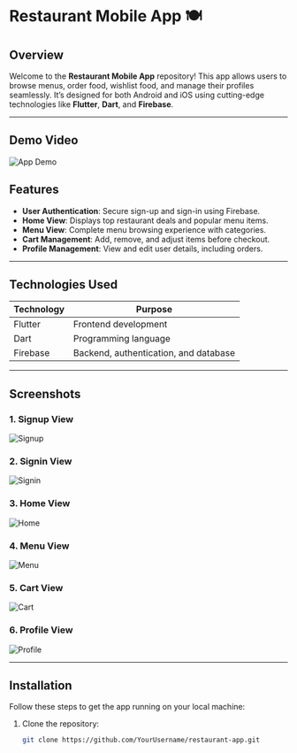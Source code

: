 # Restaurant Mobile App 🍽️

## Overview
Welcome to the **Restaurant Mobile App** repository! This app allows users to browse menus, order food, wishlist food, and manage their profiles seamlessly. It’s designed for both Android and iOS using cutting-edge technologies like **Flutter**, **Dart**, and **Firebase**.

---

## Demo Video
![App Demo](https://drive.google.com/file/d/14gD4IXtNoJVHJ9YnVoHM3VniGpUK30Cf/view?usp=sharing)


## Features

- **User Authentication**: Secure sign-up and sign-in using Firebase.
- **Home View**: Displays top restaurant deals and popular menu items.
- **Menu View**: Complete menu browsing experience with categories.
- **Cart Management**: Add, remove, and adjust items before checkout.
- **Profile Management**: View and edit user details, including orders.

---

## Technologies Used

| Technology  | Purpose                       |
|-------------|-------------------------------|
| Flutter     | Frontend development          |
| Dart        | Programming language          |
| Firebase    | Backend, authentication, and database |

---

## Screenshots

### 1. Signup View
![Signup](https://via.placeholder.com/300x600?text=Signup+Screenshot)

### 2. Signin View
![Signin](https://via.placeholder.com/300x600?text=Signin+Screenshot)

### 3. Home View
![Home](https://via.placeholder.com/300x600?text=Home+Screenshot)

### 4. Menu View
![Menu](https://via.placeholder.com/300x600?text=Menu+Screenshot)

### 5. Cart View
![Cart](https://via.placeholder.com/300x600?text=Cart+Screenshot)

### 6. Profile View
![Profile](https://via.placeholder.com/300x600?text=Profile+Screenshot)

---

## Installation

Follow these steps to get the app running on your local machine:

1. Clone the repository:
   ```bash
   git clone https://github.com/YourUsername/restaurant-app.git

